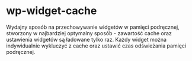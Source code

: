 # wp-widget-cache
Wydajny sposób na przechowywanie widgetów w pamięci podręcznej, stworzony w najbardziej optymalny sposób - zawartość cache oraz ustawienia widgetów są ładowane tylko raz. Każdy widget można indywidualnie wykluczyć z cache oraz ustawić czas odświeżania pamięci podręcznej. 
